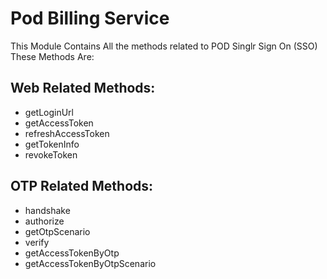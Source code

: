 # Pod Billing Service

This Module Contains All the methods related to POD Singlr Sign On (SSO)
These Methods Are:

## Web Related Methods:
* getLoginUrl
* getAccessToken
* refreshAccessToken
* getTokenInfo
* revokeToken

## OTP Related Methods:
* handshake
* authorize
* getOtpScenario
* verify
* getAccessTokenByOtp
* getAccessTokenByOtpScenario